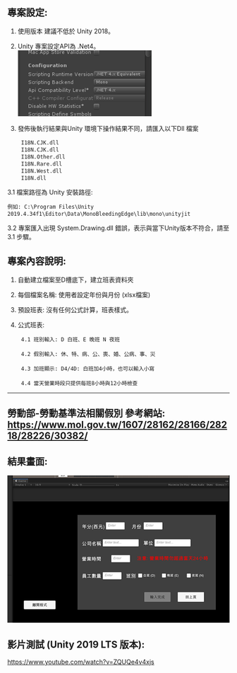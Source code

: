 專案設定:
--------------------------------
1. 使用版本 建議不低於 Unity 2018。
2. Unity 專案設定API為 .Net4。
![image](https://github.com/gsp40213/PuchCard_Unity2019/blob/main/Assets/Image/ProjectSetting/ProjectSetting.png)

3. 發佈後執行結果與Unity 環境下操作結果不同，請匯入以下Dll 檔案
        
        I18N.CJK.dll    
        I18N.CJK.dll    
        I18N.Other.dll    
        I18N.Rare.dll   
        I18N.West.dll    
        I18N.dll   
    
3.1 檔案路徑為 Unity 安裝路徑:
    
    例如: C:\Program Files\Unity 2019.4.34f1\Editor\Data\MonoBleedingEdge\lib\mono\unityjit

3.2 專案匯入出現 System.Drawing.dll 錯誤，表示與當下Unity版本不符合，請至3.1 步驟。

專案內容說明:
--------------------------------
1. 自動建立檔案至D槽底下，建立班表資料夾
2. 每個檔案名稱: 使用者設定年份與月份 (xlsx檔案)
3. 預設班表: 沒有任何公式計算，班表樣式。
4. 公式班表:

        4.1 班別輸入: D 白班、E 晚班 N 夜班

        4.2 假別輸入: 休、特、病、公、喪、婚、公病、事、災

        4.3 加班顯示: D4/4D: 白班加4小時，也可以輸入小寫

        4.4 當天營業時段只提供每班8小時與12小時檢查

--------------------------------
勞動部-勞動基準法相關假別 參考網站:
https://www.mol.gov.tw/1607/28162/28166/28218/28226/30382/
--------------------------------

結果畫面:
--------------------------------
![image](https://github.com/gsp40213/PuchCard_Unity2019/blob/main/Assets/Image/ResultGraph/ResultGraph%20.png)

影片測試 (Unity 2019 LTS 版本):
--------------------------------
https://www.youtube.com/watch?v=ZQUQe4v4xjs


